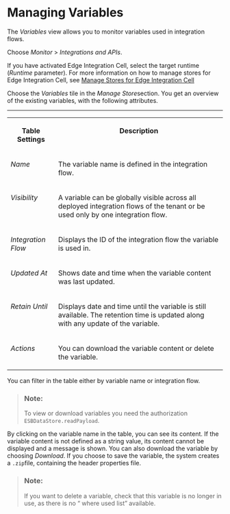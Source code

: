 <!-- loioca93653ec211457190ff8466e42ff9cd -->

# Managing Variables

The *Variables* view allows you to monitor variables used in integration flows.

Choose *Monitor* \> *Integrations and APIs*.

If you have activated Edge Integration Cell, select the target runtime \(*Runtime* parameter\). For more information on how to manage stores for Edge Integration Cell, see [Manage Stores for Edge Integration Cell](../manage-stores-for-edge-integration-cell-ced47da.md) 

Choose the *Variables* tile in the *Manage Store*section. You get an overview of the existing variables, with the following attributes.

****


<table>
<tr>
<th valign="top">

Table Settings

</th>
<th valign="top">

Description

</th>
</tr>
<tr>
<td valign="top">

*Name* 

</td>
<td valign="top">

The variable name is defined in the integration flow.

</td>
</tr>
<tr>
<td valign="top">

*Visibility* 

</td>
<td valign="top">

A variable can be globally visible across all deployed integration flows of the tenant or be used only by one integration flow.

</td>
</tr>
<tr>
<td valign="top">

*Integration Flow* 

</td>
<td valign="top">

Displays the ID of the integration flow the variable is used in.

</td>
</tr>
<tr>
<td valign="top">

*Updated At* 

</td>
<td valign="top">

Shows date and time when the variable content was last updated.

</td>
</tr>
<tr>
<td valign="top">

*Retain Until*

</td>
<td valign="top">

Displays date and time until the variable is still available. The retention time is updated along with any update of the variable.

</td>
</tr>
<tr>
<td valign="top">

*Actions*

</td>
<td valign="top">

You can download the variable content or delete the variable.

</td>
</tr>
</table>

You can filter in the table either by variable name or integration flow.

> ### Note:  
> To view or download variables you need the authorization `ESBDataStore.readPayload`.

By clicking on the variable name in the table, you can see its content. If the variable content is not defined as a string value, its content cannot be displayed and a message is shown. You can also download the variable by choosing *Download*. If you choose to save the variable, the system creates a `.zip`file, containing the header properties file.

> ### Note:  
> If you want to delete a variable, check that this variable is no longer in use, as there is no “ where used list” available.

